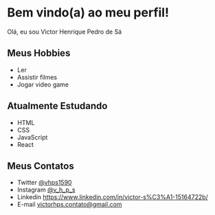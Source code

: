 # Bem vindo(a) ao meu perfil!

Olá, eu sou Victor Henrique Pedro de Sá

## Meus Hobbies

- Ler
- Assistir filmes
- Jogar video game

## Atualmente Estudando

- HTML 
- CSS
- JavaScript
- React

## Meus Contatos 

- Twitter [@vhps1590](https://twitter.com/vhps1590)
- Instagram [@v_h_p_s](https://www.instagram.com/v_h_p_s/)
- Linkedin https://www.linkedin.com/in/victor-s%C3%A1-15164722b/ 
- E-mail victorhps.contato@gmail.com
